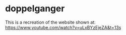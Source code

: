 # doppelganger

This is a recreation of the website shown at:  https://www.youtube.com/watch?v=uLxBYzEjeZA&t=13s
